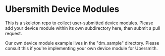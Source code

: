 Ubersmith Device Modules
========================

This is a skeleton repo to collect user-submitted device modules. Please add your device module within its own subdirectory here, then submit a pull request.

Our own device module example lives in the "dm_sample" directory. Please consult this if you're implementing your own device module for Ubersmith.

